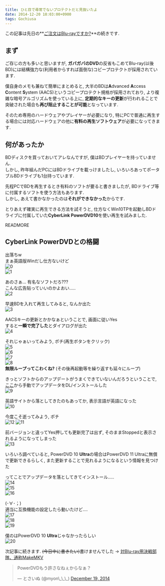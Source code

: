 ```yaml
---
title: ひと目で尋常でないプロテクトだと見抜いたよ
date: 2014-12-20 18:03:00+0900
tags: Gochiusa
---
```


この記事は先日の**[ご注文はBlu-rayですか?](/blog/2014-12-19/gochiusa_blu_ray_photo_review/)**の続きです.

## まず

ご存じの方も多いと思いますが, **ガバガバのDVD**の反省もこめてBlu-ray(以後BD)には結構強力な(利用者からすれば面倒な)コピープロテクトが採用されています.

僕自身のメモも兼ねて簡単にまとめると, 大半のBDは**A**dvanced **A**ccess **C**ontent **S**ystem (AACS)というコピープロテクト規格が採用されており, より複雑な暗号アルゴリズムを使っている上に, **定期的なキーの更新**が行われることで突破された場合も**再び阻止することが可能**となっています.

そのため専用のハードウェアやプレイヤーが必要になり, 特にPCで普通に再生する場合には対応ハードウェアの他に**有料の再生ソフトウェア**が必要になってきます.

## 何があったか

BDディスクを買っておいてアレなんですが, 僕はBDプレイヤーを持っていません.  
しかし, 昨年組んだPCにはBDドライブを載っけましたし, いろいろあってポータブルBDドライブも1台持っています.

先程PCでBDを再生するとき有料のソフトが要ると書きましたが, BDドライブ等に付属するソフトを使う方法もあります.  
しかし, あえて書かなかったのは**それができなかった**からです.

とりあえず確実に再生できる方法を試そうと, 仕方なくWin10TPを起動しBDドライブに付属していた**CyberLink PowerDVD10**を使い再生を試みました.

READMORE

## CyberLink PowerDVDとの格闘

出落ちw  
まぁ英語版Winだし仕方ないけど  
![0](https://lh6.googleusercontent.com/-Kzbmv-o4iws/VJUvSH0c-UI/AAAAAAAADyw/c2jKamgjX6E/s800/0.png)  
![1](https://lh3.googleusercontent.com/-FliyFpsZXgI/VJUvSbjUgyI/AAAAAAAADy4/nee6w8JWLoM/s640/1.png)

あのさぁ... 有名なソフトだろ???  
こんな広告貼っていいのかよおい.....  
![2](https://lh5.googleusercontent.com/-3mYHaAAqCJQ/VJUvXJnz7bI/AAAAAAAAD0I/0TtaTduam5o/s640/2.png)

早速BDを入れて再生してみると, なんか出た  
![3](https://lh5.googleusercontent.com/-eHLWT4TyvOE/VJUvXeNCkzI/AAAAAAAAD0A/mAQzZKL4Izg/s800/3.png)

AACSキーの更新とかかなぁということで, 画面に従いYes  
すると**一瞬で完了した**とダイアログが出た  
![4](https://lh4.googleusercontent.com/-DjxS3mCr984/VJUvYMHeslI/AAAAAAAAD0U/appCKAAFX0I/s800/4.png)

それじゃぁいってみよう, ポチ(再生ボタンをクリック)  
![5](https://lh4.googleusercontent.com/-2dUHaNHtLus/VJUvY7SX1xI/AAAAAAAAD0o/lJSzFtyVnyc/s640/5.png)  
![6](https://lh5.googleusercontent.com/-t56KcnIqTcA/VJUvZfqa-cI/AAAAAAAAD0g/xdHq0UNy0ms/s800/6.png)  
![7](https://lh4.googleusercontent.com/-d7gU7WbjyWQ/VJUvZpaEmmI/AAAAAAAAD1A/7-3cV4Uk9kk/s640/7.png)  
![8](https://lh4.googleusercontent.com/-D4q-MdXQQDA/VJUvZ6zPRwI/AAAAAAAAD0k/JCkuPwm6TOw/s800/8.png)  
**無限ループってこわくね?** (その後再起動等を繰り返すも延々にループ)

きっとソフトからのアップデートがうまくできていないんだろうということで, [ここ](http://www.cyberlink.com/support/powerdvd-ultra/patches_en_US.html)から手動でアップデータをDL/インストールした  
![9](https://lh4.googleusercontent.com/-HilKffX_XqE/VJUvaFl6VgI/AAAAAAAAD0s/QkvpLd5voTo/s800/9.png)

英語サイトから落としてきたのもあってか, 表示言語が英語になった  
![10](https://lh3.googleusercontent.com/-o47gw9UY2k4/VJUvSe2g00I/AAAAAAAADy0/1sdglC5hoJ4/s800/10.png)

今度こそ逝ってみよう, ポチ  
![12](https://lh4.googleusercontent.com/-vwjitOKzxb8/VJUvTyxvpQI/AAAAAAAAD08/iYXAu6SlrbU/s640/12.png)
![11](https://lh3.googleusercontent.com/-L6KVzZJ72DI/VJUvTIFB2oI/AAAAAAAAD1E/V1SkfrOrAKc/s800/11.png)

前バージョンと違ってYes押しても更新完了は出ず, そのままStoppedと表示されるようになってしまった  
![13](https://lh6.googleusercontent.com/-x6yaNePe-kk/VJUvUHJwgbI/AAAAAAAAD00/2wLW8FoPqPk/s800/13.png)

いろいろ調べていると, PowerDVD 10 **Ultra**の場合はPowerDVD 11 Ultraに無償で更新できるらしく, また更新することで見れるようになるという情報を見つけた

ってことでアップデータを落としてきてインストール.....  
![14](https://lh6.googleusercontent.com/-P2HilSfxEe0/VJUvUM3EsYI/AAAAAAAAD04/kjS1D8gIjSw/s800/14.png)  
![15](https://lh4.googleusercontent.com/-Tx0svd1dmFU/VJUvVPUSrZI/AAAAAAAADzk/cjX77jxLPQY/s800/15.png)  
![16](https://lh6.googleusercontent.com/-pJIgmBuNk2E/VJUvVNO0S5I/AAAAAAAADzs/0z-ZslVI1Bs/s800/16.png)

(･∀･；)  
適当に互換機能の設定したら動いたけど....  
![17](https://lh6.googleusercontent.com/-6Mxfxx1Vrxc/VJUvVuhy_WI/AAAAAAAADzc/CoCRWORmuTk/s800/17.png)  
![18](https://lh5.googleusercontent.com/-g713JPoA3x4/VJUvVyWceCI/AAAAAAAADzg/HQlkV83sQK4/s800/18.png)  
![19](https://lh4.googleusercontent.com/-RDpPKMiKcvM/VJUvWPxSCoI/AAAAAAAADzo/TepFIbP2VWc/s800/19.png)

僕のはPowerDVD 10 **Ultra**じゃなかったらしい  
![20](https://lh3.googleusercontent.com/-Re1JICduWo4/VJUvXHypY1I/AAAAAAAAD0E/PZAAil0Z7yc/s800/20.png)

次記事に続きます. <del>(今日中に書きたい)</del>書けませんでした → [対Blu-ray用決戦部隊、通称MakeMKV](/blog/2014-12-21/play_blu_rau_in_archlinux/)

<blockquote class="twitter-tweet tw-align-center" lang="en"><p>PowerDVDもう許さなねぇからなぁ？</p>&mdash; とさいぬ (@myon\_\_\_) <a href="https://twitter.com/myon___/status/545908000934727681">December 19, 2014</a></blockquote>
<script async src="//platform.twitter.com/widgets.js" charset="utf-8"></script>
